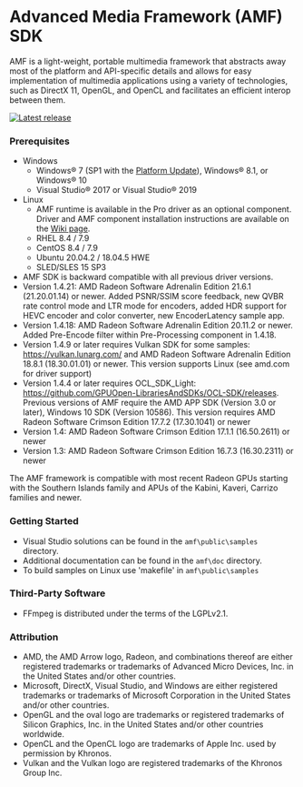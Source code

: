 # Advanced Media Framework (AMF) SDK

AMF is a light-weight, portable multimedia framework that abstracts away most of the platform and API-specific details and allows for easy implementation of multimedia applications using a variety of technologies, such as DirectX 11, OpenGL, and OpenCL and facilitates an efficient interop between them.

<div>
  <a href="https://github.com/GPUOpen-LibrariesAndSDKs/AMF/releases/latest/"><img src="http://gpuopen-librariesandsdks.github.io/media/latest-release-button.svg" alt="Latest release" title="Latest release"></a>
</div>

### Prerequisites
* Windows
    * Windows&reg; 7 (SP1 with the [Platform Update](https://msdn.microsoft.com/en-us/library/windows/desktop/jj863687.aspx)), Windows&reg; 8.1, or Windows&reg; 10
    * Visual Studio&reg; 2017 or Visual Studio&reg; 2019
* Linux
    * AMF runtime is available in the Pro driver as an optional component. Driver and AMF component installation instructions are available on the [Wiki page](https://github.com/GPUOpen-LibrariesAndSDKs/AMF/wiki/Linux).
    * RHEL 8.4 / 7.9 
    * CentOS 8.4 / 7.9
    * Ubuntu 20.04.2 / 18.04.5 HWE
    * SLED/SLES 15 SP3
* AMF SDK is backward compatible with all previous driver versions.
* Version 1.4.21: AMD Radeon Software Adrenalin Edition 21.6.1 (21.20.01.14) or newer. Added PSNR/SSIM score feedback, new QVBR rate control mode and LTR mode for encoders, added HDR support for HEVC encoder and color converter, new EncoderLatency sample app.
* Version 1.4.18: AMD Radeon Software Adrenalin Edition 20.11.2 or newer. Added Pre-Encode filter within Pre-Processing component in 1.4.18.
* Version 1.4.9 or later requires Vulkan SDK for some samples: https://vulkan.lunarg.com/  and AMD Radeon Software Adrenalin Edition 18.8.1 (18.30.01.01) or newer. This version supports Linux (see amd.com for driver support)
* Version 1.4.4 or later requires OCL_SDK_Light: https://github.com/GPUOpen-LibrariesAndSDKs/OCL-SDK/releases. Previous versions of AMF require the AMD APP SDK (Version 3.0 or later), Windows 10 SDK (Version 10586). This version requires AMD Radeon Software Crimson Edition 17.7.2 (17.30.1041) or newer
* Version 1.4: AMD Radeon Software Crimson Edition 17.1.1 (16.50.2611) or newer
* Version 1.3: AMD Radeon Software Crimson Edition 16.7.3 (16.30.2311) or newer


The AMF framework is compatible with most recent Radeon GPUs starting with the Southern Islands family and APUs of the Kabini, Kaveri, Carrizo families and newer.

### Getting Started
* Visual Studio solutions can be found in the `amf\public\samples` directory.
* Additional documentation can be found in the `amf\doc` directory.
* To build samples on Linux use 'makefile' in `amf\public\samples`

### Third-Party Software
* FFmpeg is distributed under the terms of the LGPLv2.1.

### Attribution
* AMD, the AMD Arrow logo, Radeon, and combinations thereof are either registered trademarks or trademarks of Advanced Micro Devices, Inc. in the United States and/or other countries.
* Microsoft, DirectX, Visual Studio, and Windows are either registered trademarks or trademarks of Microsoft Corporation in the United States and/or other countries.
* OpenGL and the oval logo are trademarks or registered trademarks of Silicon Graphics, Inc. in the United States and/or other countries worldwide.
* OpenCL and the OpenCL logo are trademarks of Apple Inc. used by permission by Khronos.
* Vulkan and the Vulkan logo are registered trademarks of the Khronos Group Inc.
